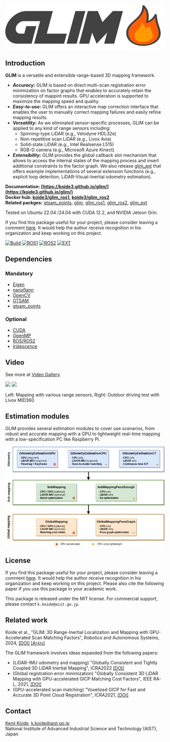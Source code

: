 ![GLIM](docs/assets/logo2.png "GLIM Logo")

## Introduction

**GLIM** is a versatile and extensible range-based 3D mapping framework.

- ***Accuracy:*** GLIM is based on direct multi-scan registration error minimization on factor graphs that enables to accurately retain the consistency of mappint results. GPU acceleration is supported to maximize the mapping speed and quality.
- ***Easy-to-use:*** GLIM offers an interactive map correction interface that enables the user to manually correct mapping failures and easily refine mapping results.
- ***Versatility:*** As we eliminated sensor-specific processes, GLIM can be applied to any kind of range sensors including:
    - Spinning-type LiDAR (e.g., Velodyne HDL32e)
    - Non-repetitive scan LiDAR (e.g., Livox Avia)
    - Solid-state LiDAR (e.g., Intel Realsense L515)
    - RGB-D camera (e.g., Microsoft Azure Kinect)
- ***Extensibility:*** GLIM provides the global callback slot mechanism that allows to access the internal states of the mapping process and insert additional constraints to the factor graph. We also release [glim_ext](https://github.com/koide3/glim_ext) that offers example implementations of several extension functions (e.g., explicit loop detection, LiDAR-Visual-Inertial odometry estimation).

**Documentation: [https://koide3.github.io/glim/](https://koide3.github.io/glim/)**  
**Docker hub: [koide3/glim_ros1](https://hub.docker.com/repository/docker/koide3/glim_ros1/tags), [koide3/glim_ros2](https://hub.docker.com/repository/docker/koide3/glim_ros2/tags)**  
**Related packges:** [gtsam_points](https://github.com/koide3/gtsam_points), [glim](https://github.com/koide3/glim), [glim_ros1](https://github.com/koide3/glim_ros1), [glim_ros2](https://github.com/koide3/glim_ros2), [glim_ext](https://github.com/koide3/glim_ext)

Tested on Ubuntu 22.04 /24.04 with CUDA 12.2, and NVIDIA Jetson Orin.

If you find this package useful for your project, please consider leaving a comment [here](https://github.com/koide3/glim/issues/19). It would help the author receive recognition in his organization and keep working on this project.

[![Build](https://github.com/koide3/glim/actions/workflows/build.yml/badge.svg)](https://github.com/koide3/glim/actions/workflows/build.yml)
[![ROS1](https://github.com/koide3/glim_ros1/actions/workflows/build.yml/badge.svg)](https://github.com/koide3/glim_ros1/actions/workflows/build.yml)
[![ROS2](https://github.com/koide3/glim_ros2/actions/workflows/build.yml/badge.svg)](https://github.com/koide3/glim_ros2/actions/workflows/build.yml)
[![EXT](https://github.com/koide3/glim_ext/actions/workflows/build.yml/badge.svg)](https://github.com/koide3/glim_ext/actions/workflows/build.yml)

## Dependencies
### Mandatory
- [Eigen](https://eigen.tuxfamily.org/index.php)
- [nanoflann](https://github.com/jlblancoc/nanoflann)
- [OpenCV](https://opencv.org/)
- [GTSAM](https://github.com/borglab/gtsam)
- [gtsam_points](https://github.com/koide3/gtsam_points)

### Optional
- [CUDA](https://developer.nvidia.com/cuda-toolkit)
- [OpenMP](https://www.openmp.org/)
- [ROS/ROS2](https://www.ros.org/)
- [Iridescence](https://github.com/koide3/iridescence)

## Video

See more at [Video Gallery](https://github.com/koide3/glim/wiki/Video-Gallery).

[<img width="450" src="https://github.com/user-attachments/assets/95e153cd-1538-4ca6-8dd0-691e920dccd9">](https://www.youtube.com/watch?v=_fwK4awbW18)
[<img width="450" src="https://github.com/user-attachments/assets/6b337369-a32c-4b07-b0e0-b63f6747cdab">](https://www.youtube.com/watch?v=CIfRqeV0irE)

Left: Mapping with various range sensors, Right: Outdoor driving test with Livox MID360

## Estimation modules

GLIM provides several estimation modules to cover use scenarios, from robust and accurate mapping with a GPU to lightweight real-time mapping with a low-specification PC like Raspberry Pi.

![modules](docs/assets/module.png)

## License

If you find this package useful for your project, please consider leaving a comment [here](https://github.com/koide3/glim/issues/19). It would help the author receive recognition in his organization and keep working on this project. Please also cite the following paper if you use this package in your academic work.

This package is released under the MIT license. For commercial support, please contact ```k.koide@aist.go.jp```.

## Related work

Koide et al., "GLIM: 3D Range-Inertial Localization and Mapping with GPU-Accelerated Scan Matching Factors", Robotics and Autonomous Systems, 2024, [[DOI]](https://doi.org/10.1016/j.robot.2024.104750) [[Arxiv]](https://arxiv.org/abs/2407.10344)

The GLIM framework involves ideas expanded from the following papers:  
- (LiDAR-IMU odometry and mapping) "Globally Consistent and Tightly Coupled 3D LiDAR Inertial Mapping", ICRA2022 [[DOI]](https://doi.org/10.1109/ICRA46639.2022.9812385)
- (Global registration error minimization) "Globally Consistent 3D LiDAR Mapping with GPU-accelerated GICP Matching Cost Factors", IEEE RA-L, 2021, [[DOI]](https://doi.org/10.1109/LRA.2021.3113043)
- (GPU-accelerated scan matching) "Voxelized GICP for Fast and Accurate 3D Point Cloud Registration", ICRA2021, [[DOI]](https://doi.org/10.1109/ICRA48506.2021.9560835)

## Contact
[Kenji Koide](https://staff.aist.go.jp/k.koide/), k.koide@aist.go.jp<br>
National Institute of Advanced Industrial Science and Technology (AIST), Japan

